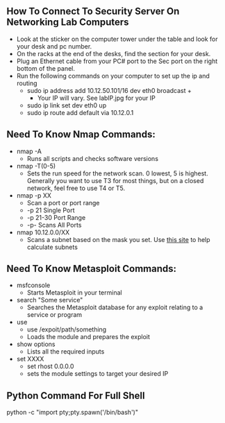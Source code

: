 How To Connect To Security Server On Networking Lab Computers
---------------------
- Look at the sticker on the computer tower under the table and look for your desk and pc number.
- On the racks at the end of the desks, find the section for your desk.
- Plug an Ethernet cable from your PC# port to the Sec port on the right bottom of the panel.
- Run the following commands on your computer to set up the ip and routing
    - sudo ip address add 10.12.50.101/16 dev eth0 broadcast +
        - Your IP will vary. See labIP.jpg for your IP
    - sudo ip link set dev eth0 up
    - sudo ip route add default via 10.12.0.1

Need To Know Nmap Commands:
---------------------
- nmap -A
    - Runs all scripts and checks software versions
- nmap -T(0-5)
    - Sets the run speed for the network scan. 0 lowest, 5 is highest. Generally you want to use T3 for most things, but on a closed network, feel free to use T4 or T5.
- nmap -p XX
    - Scan a port or port range
    - -p 21 Single Port
    - -p 21-30 Port Range
    - -p- Scans All Ports 
- nmap 10.12.0.0/XX
    - Scans a subnet based on the mask you set. Use [this site](https://www.adminsub.net/ipv4-subnet-calculator/10.12.0.0/16) to help calculate subnets

Need To Know Metasploit Commands:
---------------------
- msfconsole
    - Starts Metasploit in your terminal
- search "Some service"
    - Searches the Metasploit database for any exploit relating to a service or program
- use
    - use /expoit/path/something
    - Loads the module and prepares the exploit
- show options
    - Lists all the required inputs
- set XXXX
    - set rhost 0.0.0.0
    - sets the module settings to target your desired IP

Python Command For Full Shell
---------------------
python -c "import pty;pty.spawn('/bin/bash')"
